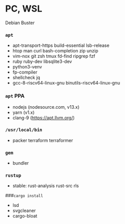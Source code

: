 PC, WSL
========
Debian Buster

### `apt`
- apt-transport-https build-essential lsb-release
- htop man curl bash-completion zip unzip
- vim-nox git zsh tmux fd-find ripgrep fzf
- ruby ruby-dev libsqlite3-dev
- python3-venv
- fp-compiler
- shellcheck jq
- gcc-8-riscv64-linux-gnu binutils-riscv64-linux-gnu

### `apt` PPA
- nodejs (nodesource.com, v13.x)
- yarn (v1.x)
- clang-9 (https://apt.llvm.org/)

### `/usr/local/bin`
- packer terraform terraformer

### `gem`
- bundler

### `rustup`
- stable: rust-analysis rust-src rls

###`cargo install`
- lsd
- svgcleaner
- cargo-bloat
